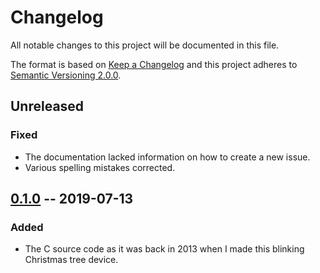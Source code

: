 # Changelog
All notable changes to this project will be documented in this file.

The format is based on [Keep a Changelog][1] and this project adheres to
[Semantic Versioning 2.0.0][2].

## Unreleased

### Fixed
* The documentation lacked information on how to create a new issue.
* Various spelling mistakes corrected.

## [0.1.0][3] -- 2019-07-13

### Added
* The C source code as it was back in 2013 when I made this blinking Christmas
tree device.


[1]: https://keepachangelog.com/en/1.0.0/
[2]: https://semver.org/
[3]: https://github.com/olivertwistor/blinking-christmas-tree/releases/tag/0.1.0
